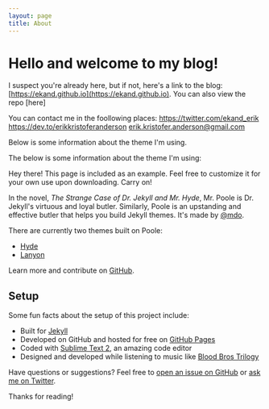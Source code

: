 ```yaml
---
layout: page
title: About
---
```


# Hello and welcome to my blog! 

I suspect you're already here, but if not, here's a link to the blog: [https://ekand.github.io](https://ekand.github.io).
You can also view the repo [here]

You can contact me in the foollowing places: 
https://twitter.com/ekand_erik 
https://dev.to/erikkristoferanderson 
erik.kristofer.anderson@gmail.com

Below is some information about the theme I'm using.

The below is some information about the theme I'm using:


<p class="message">
  Hey there! This page is included as an example. Feel free to customize it for your own use upon downloading. Carry on!
</p>

In the novel, *The Strange Case of Dr. Jekyll and Mr. Hyde*, Mr. Poole is Dr. Jekyll's virtuous and loyal butler. Similarly, Poole is an upstanding and effective butler that helps you build Jekyll themes. It's made by [@mdo](https://twitter.com/mdo).

There are currently two themes built on Poole:

* [Hyde](http://hyde.getpoole.com)
* [Lanyon](http://lanyon.getpoole.com)

Learn more and contribute on [GitHub](https://github.com/poole).

## Setup

Some fun facts about the setup of this project include:

* Built for [Jekyll](http://jekyllrb.com)
* Developed on GitHub and hosted for free on [GitHub Pages](https://pages.github.com)
* Coded with [Sublime Text 2](http://sublimetext.com), an amazing code editor
* Designed and developed while listening to music like [Blood Bros Trilogy](https://soundcloud.com/maddecent/sets/blood-bros-series)

Have questions or suggestions? Feel free to [open an issue on GitHub](https://github.com/poole/poole/issues/new) or [ask me on Twitter](https://twitter.com/mdo).

Thanks for reading!
